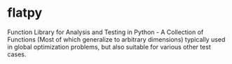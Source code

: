 # flatpy
Function Library for Analysis and Testing in Python - A Collection of Functions (Most of which generalize to arbitrary dimensions) typically used in global optimization problems, but also suitable for various other test cases.
